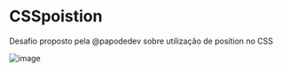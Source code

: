 # CSSpoistion
Desafio proposto pela @papodedev sobre utilização de position no CSS

![image](https://user-images.githubusercontent.com/76619995/110393610-9d012d00-8049-11eb-98dc-6c11d1d808a2.png)
